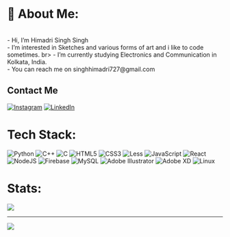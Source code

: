 # 💫 About Me:

<br>
- Hi, I’m Himadri Singh Singh<br>
- I’m interested in Sketches and various forms of art and i like to code sometimes. br>
- I’m currently studying Electronics and Communication in Kolkata, India.<br>
- You can reach me on singhhimadri727@gmail.com<br>


## Contact Me
[![Instagram](https://img.shields.io/badge/Instagram-%23E4405F.svg?logo=Instagram&logoColor=white)](https://www.instagram.com/ofpaintsandpalettes/) [![LinkedIn](https://img.shields.io/badge/LinkedIn-%230077B5.svg?logo=linkedin&logoColor=white)](https://www.linkedin.com/in/himadri-singh2256/) 

# Tech Stack:
![Python](https://img.shields.io/badge/python-3670A0?style=for-the-badge&logo=python&logoColor=ffdd54) ![C++](https://img.shields.io/badge/c++-%2300599C.svg?style=for-the-badge&logo=c%2B%2B&logoColor=white) ![C](https://img.shields.io/badge/c-%2300599C.svg?style=for-the-badge&logo=c&logoColor=white) ![HTML5](https://img.shields.io/badge/html5-%23E34F26.svg?style=for-the-badge&logo=html5&logoColor=white) ![CSS3](https://img.shields.io/badge/css3-%231572B6.svg?style=for-the-badge&logo=css3&logoColor=white) ![Less](https://img.shields.io/badge/less-2B4C80?style=for-the-badge&logo=less&logoColor=white) ![JavaScript](https://img.shields.io/badge/javascript-%23323330.svg?style=for-the-badge&logo=javascript&logoColor=%23F7DF1E) ![React](https://img.shields.io/badge/react-%2320232a.svg?style=for-the-badge&logo=react&logoColor=%2361DAFB) ![NodeJS](https://img.shields.io/badge/node.js-6DA55F?style=for-the-badge&logo=node.js&logoColor=white) ![Firebase](https://img.shields.io/badge/Firebase-039BE5?style=for-the-badge&logo=Firebase&logoColor=white) ![MySQL](https://img.shields.io/badge/mysql-%2300f.svg?style=for-the-badge&logo=mysql&logoColor=white) ![Adobe Illustrator](https://img.shields.io/badge/adobe%20illustrator-%23FF9A00.svg?style=for-the-badge&logo=adobe%20illustrator&logoColor=white) ![Adobe XD](https://img.shields.io/badge/Adobe%20XD-470137?style=for-the-badge&logo=Adobe%20XD&logoColor=#FF61F6) ![Linux](https://img.shields.io/badge/Linux-FCC624?style=for-the-badge&logo=linux&logoColor=black)
# Stats:
![](https://github-readme-stats.vercel.app/api?username=reyan1357&theme=gruvbox&hide_border=false&include_all_commits=true&count_private=true)<br/>



---
[![](https://visitcount.itsvg.in/api?id=reyan1357&icon=0&color=0)](https://visitcount.itsvg.in)

